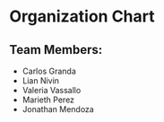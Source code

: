 # Organization Chart

## Team Members:

- Carlos Granda
- Lian Nivin
- Valeria Vassallo
- Marieth Perez
- Jonathan Mendoza
